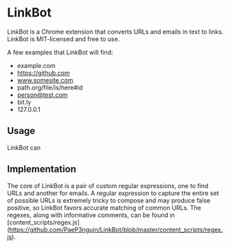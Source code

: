 # LinkBot
LinkBot is a Chrome extension that converts URLs and emails in text to links. LinkBot is MIT-licensed and free to use.

A few examples that LinkBot will find:
* example.com
* https://github.com
* www.somesite.com
* path.org/file/is/here#id
* person@test.com
* bit.ly
* 127.0.0.1

## Usage
LinkBot can

## Implementation
The core of LinkBot is a pair of custom regular expressions, one to find URLs and another for emails. A regular expression to capture the entire set of possible URLs is extremely tricky to compose and may produce false positive, so LinkBot favors accurate matching of common URLs. The regexes, along with informative comments, can be found in [content_scripts/regex.js] (https://github.com/PaeP3nguin/LinkBot/blob/master/content_scripts/regex.js).
